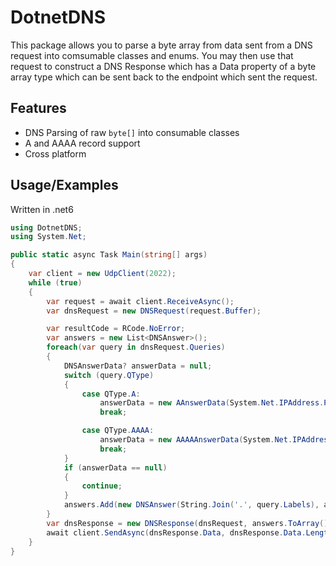 
# DotnetDNS

This package allows you to parse a byte array from data sent from a DNS request into comsumable classes and enums. You may then use that request to construct a DNS Response which has a Data property of a byte array type which can be sent back to the endpoint which sent the request.
## Features

- DNS Parsing of raw `byte[]` into consumable classes
- A and AAAA record support
- Cross platform


## Usage/Examples

Written in .net6

```csharp
using DotnetDNS;
using System.Net;

public static async Task Main(string[] args)
{
    var client = new UdpClient(2022);
    while (true)
    {
        var request = await client.ReceiveAsync();
        var dnsRequest = new DNSRequest(request.Buffer);

        var resultCode = RCode.NoError;
        var answers = new List<DNSAnswer>();
        foreach(var query in dnsRequest.Queries)
        {
            DNSAnswerData? answerData = null;
            switch (query.QType)
            {
                case QType.A:
                    answerData = new AAnswerData(System.Net.IPAddress.Parse("192.168.1.1"));
                    break;

                case QType.AAAA:
                    answerData = new AAAAAnswerData(System.Net.IPAddress.Parse("2001:0db8:ac10:fe01::"));
                    break;
            }
            if (answerData == null)
            {
                continue;
            }
            answers.Add(new DNSAnswer(String.Join('.', query.Labels), answerData));
        }
        var dnsResponse = new DNSResponse(dnsRequest, answers.ToArray(), resultCode);
        await client.SendAsync(dnsResponse.Data, dnsResponse.Data.Length, request.RemoteEndPoint);
    }
}
```

